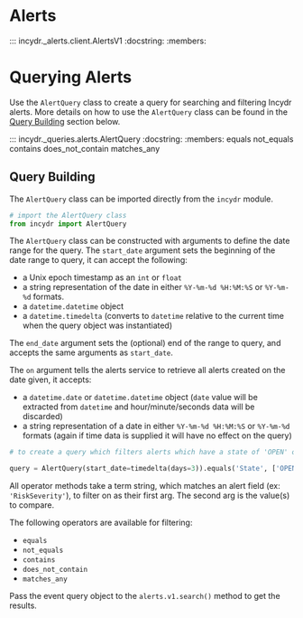 # Alerts

::: incydr._alerts.client.AlertsV1
    :docstring:
    :members:

# Querying Alerts

Use the `AlertQuery` class to create a query for searching and filtering Incydr alerts.  More details on how to use the `AlertQuery` class can be found in the [Query Building](#query-building) section below.

::: incydr._queries.alerts.AlertQuery
    :docstring:
    :members: equals not_equals contains does_not_contain matches_any

## Query Building

The `AlertQuery` class can be imported directly from the `incydr` module.

```python
# import the AlertQuery class
from incydr import AlertQuery
```

The `AlertQuery` class can be constructed with arguments to define the date range for the query. The `start_date` 
argument sets the beginning of the date range to query, it can accept the following:

- a Unix epoch timestamp as an `int` or `float`
- a string representation of the date in either `%Y-%m-%d %H:%M:%S` or `%Y-%m-%d` formats.
- a `datetime.datetime` object
- a `datetime.timedelta` (converts to `datetime` relative to the current time when the query object was instantiated)

The `end_date` argument sets the (optional) end of the range to query, and accepts the same arguments as `start_date`.

The `on` argument tells the alerts service to retrieve all alerts created on the date given, it accepts:
- a `datetime.date` or `datetime.datetime` object (`date` value will be extracted from `datetime` and hour/minute/seconds
  data will be discarded)
- a string representation of a date in either `%Y-%m-%d %H:%M:%S` or `%Y-%m-%d` formats (again if time data is supplied
  it will have no effect on the query)

```python
# to create a query which filters alerts which have a state of 'OPEN' or 'PENDING' and were created in the past 3 days:

query = AlertQuery(start_date=timedelta(days=3)).equals('State', ['OPEN', 'PENDING'])
```

All operator methods take a term string, which matches an alert field (ex: `'RiskSeverity'`), to filter on as their first arg. The second arg is the value(s) to compare.

The following operators are available for filtering:
* `equals`
* `not_equals`
* `contains`
* `does_not_contain`
* `matches_any`

Pass the event query object to the `alerts.v1.search()` method to get the results.
